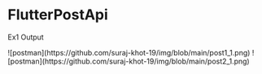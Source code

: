# FlutterPostApi
<p>Ex1 Output</p>
![postman](https://github.com/suraj-khot-19/img/blob/main/post1_1.png)
![postman](https://github.com/suraj-khot-19/img/blob/main/post2_1.png)